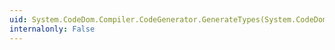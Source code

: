 ```yaml
---
uid: System.CodeDom.Compiler.CodeGenerator.GenerateTypes(System.CodeDom.CodeNamespace)
internalonly: False
---
```

